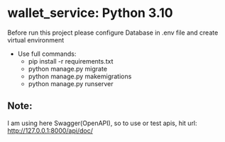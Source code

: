 # wallet_service: Python 3.10

Before run this project please configure Database in .env file and create virtual environment

* Use full commands:
  * pip install -r requirements.txt
  * python manage.py migrate
  * python manage.py makemigrations
  * python manage.py runserver
  
## Note:
I am using here Swagger(OpenAPI), so to use or test apis, hit url: http://127.0.0.1:8000/api/doc/